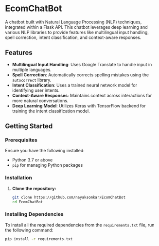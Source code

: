 # EcomChatBot

A chatbot built with Natural Language Processing (NLP) techniques, integrated within a Flask API. This chatbot leverages deep learning and various NLP libraries to provide features like multilingual input handling, spell correction, intent classification, and context-aware responses.

## Features

- **Multilingual Input Handling**: Uses Google Translate to handle input in multiple languages.
- **Spell Correction**: Automatically corrects spelling mistakes using the `autocorrect` library.
- **Intent Classification**: Uses a trained neural network model for identifying user intents.
- **Context-Aware Responses**: Maintains context across interactions for more natural conversations.
- **Deep Learning Model**: Utilizes Keras with TensorFlow backend for training the intent classification model.

## Getting Started

### Prerequisites

Ensure you have the following installed:

- Python 3.7 or above
- `pip` for managing Python packages

### Installation

1. **Clone the repository:**
   ```bash
   git clone https://github.com/nayaksomkar/EcomChatBot
   cd EcomChatBot

### Installing Dependencies

To install all the required dependencies from the `requirements.txt` file, run the following command:

```bash
pip install -r requirements.txt